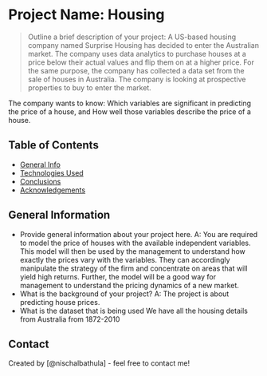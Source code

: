 # Project Name: Housing
> Outline a brief description of your project:
A US-based housing company named Surprise Housing has decided to enter the Australian market. The company uses data analytics to purchase houses at a price below their actual values and flip them on at a higher price. For the same purpose, the company has collected a data set from the sale of houses in Australia. 
The company is looking at prospective properties to buy to enter the market.
 
The company wants to know:
Which variables are significant in predicting the price of a house, and
How well those variables describe the price of a house.

## Table of Contents
* [General Info](#general-information)
* [Technologies Used](#technologies-used)
* [Conclusions](#conclusions)
* [Acknowledgements](#acknowledgements)


## General Information
- Provide general information about your project here.
A: You are required to model the price of houses with the available independent variables. This model will then be used by the management to understand how exactly the prices vary with the variables. They can accordingly manipulate the strategy of the firm and concentrate on areas that will yield high returns. Further, the model will be a good way for management to understand the pricing dynamics of a new market.
- What is the background of your project?
A: The project is about predicting house prices.
- What is the dataset that is being used
We have all the housing details from Australia from 1872-2010

## Contact
Created by [@nischalbathula] - feel free to contact me!
